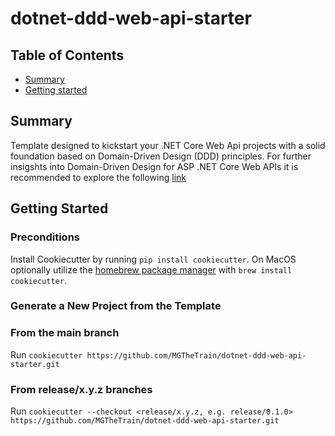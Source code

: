 # dotnet-ddd-web-api-starter

## Table of Contents

+ [Summary](#summary)
+ [Getting started](#getting-started)

## Summary

Template designed to kickstart your .NET Core Web Api projects with a solid foundation based on Domain-Driven Design (DDD) principles. For further insigshts into Domain-Driven Design for ASP .NET Core Web APIs it is recommended to explore the following [link](https://learn.microsoft.com/en-us/dotnet/architecture/microservices/microservice-ddd-cqrs-patterns/ddd-oriented-microservice)

## Getting Started

### Preconditions

Install Cookiecutter by running `pip install cookiecutter`. On MacOS optionally utilize the [homebrew package manager](https://cookiecutter.readthedocs.io/en/stable/installation.html) with `brew install cookiecutter`.

### Generate a New Project from the Template

### From the main branch

Run `cookiecutter https://github.com/MGTheTrain/dotnet-ddd-web-api-starter.git`

### From release/x.y.z branches

Run `cookiecutter --checkout <release/x.y.z, e.g. release/0.1.0> https://github.com/MGTheTrain/dotnet-ddd-web-api-starter.git`
